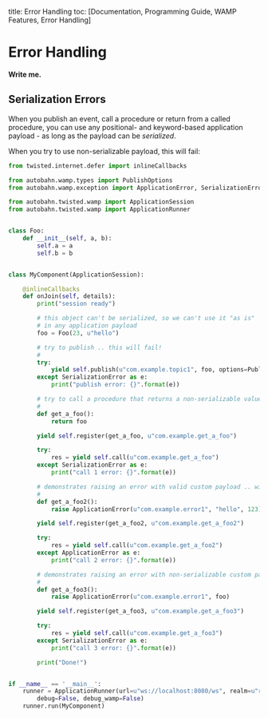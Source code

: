title: Error Handling
toc: [Documentation, Programming Guide, WAMP Features, Error Handling]

# Error Handling

**Write me.**

## Serialization Errors

When you publish an event, call a procedure or return from a called procedure, you can use any positional- and keyword-based application payload - as long as the payload can be *serialized*.

When you try to use non-serializable payload, this will fail:


```python
from twisted.internet.defer import inlineCallbacks

from autobahn.wamp.types import PublishOptions
from autobahn.wamp.exception import ApplicationError, SerializationError

from autobahn.twisted.wamp import ApplicationSession
from autobahn.twisted.wamp import ApplicationRunner


class Foo:
    def __init__(self, a, b):
        self.a = a
        self.b = b


class MyComponent(ApplicationSession):

    @inlineCallbacks
    def onJoin(self, details):
        print("session ready")

        # this object can't be serialized, so we can't use it "as is"
        # in any application payload
        foo = Foo(23, u"hello")

        # try to publish .. this will fail!
        #
        try:
            yield self.publish(u"com.example.topic1", foo, options=PublishOptions(acknowledge=True))
        except SerializationError as e:
            print("publish error: {}".format(e))

        # try to call a procedure that returns a non-serializable value .. will fail!
        #
        def get_a_foo():
            return foo

        yield self.register(get_a_foo, u"com.example.get_a_foo")

        try:
            res = yield self.call(u"com.example.get_a_foo")
        except SerializationError as e:
            print("call 1 error: {}".format(e))

        # demonstrates raising an error with valid custom payload .. will "succeed"!
        #
        def get_a_foo2():
            raise ApplicationError(u"com.example.error1", "hello", 123)

        yield self.register(get_a_foo2, u"com.example.get_a_foo2")

        try:
            res = yield self.call(u"com.example.get_a_foo2")
        except ApplicationError as e:
            print("call 2 error: {}".format(e))

        # demonstrates raising an error with non-serializable custom payload .. will "fail"!
        #
        def get_a_foo3():
            raise ApplicationError(u"com.example.error1", foo)

        yield self.register(get_a_foo3, u"com.example.get_a_foo3")

        try:
            res = yield self.call(u"com.example.get_a_foo3")
        except SerializationError as e:
            print("call 3 error: {}".format(e))

        print("Done!")


if __name__ == '__main__':
    runner = ApplicationRunner(url=u"ws://localhost:8080/ws", realm=u"realm1",
        debug=False, debug_wamp=False)
    runner.run(MyComponent)
```
